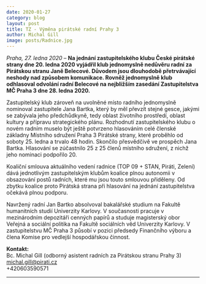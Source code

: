 ```yaml
---
date: 2020-01-27
category: blog
layout: post
title: TZ - Výměna pirátské radní Prahy 3
author: Michal Gill
image: posts/Radnice.jpg
---
```

*Praha, 27. ledna 2020* – **Na jednání zastupitelského klubu České pirátské strany dne 20. ledna 2020 vyjádřil klub jednomyslně nedůvěru radní za Pirátskou stranu Janě Belecové. Důvodem jsou dlouhodobě přetrvávající neshody nad způsobem komunikace. Rovněž jednomyslně klub odhlasoval odvolání radní Belecové na nejbližším zasedání Zastupitelstva MČ Praha 3 dne 28. ledna 2020.**  

Zastupitelský klub zároveň na uvolněné místo radního jednomyslně nominoval zastupitele Jana Bartka, který by měl převzít stejné gesce, jakými se zabývala jeho předchůdkyně, tedy oblast životního prostředí, oblast kultury a přípravu strategického plánu. Rozhodnutí zastupitelského klubu o novém radním muselo být ještě potvrzeno hlasováním celé členské základny Místního sdružení Praha 3 Pirátské strany, které proběhlo od soboty 25. ledna a trvalo 48 hodin. Skončilo přesvědčivě ve prospěch Jana Bartka. Hlasování se zúčastnilo 25 z 25 členů místního sdružení, z nichž jeho nominaci podpořilo 20.  

Koaliční smlouva aktuálního vedení radnice (TOP 09 + STAN, Piráti, Zelení) dává jednotlivým zastupitelským klubům koalice plnou autonomii v obsazování postů radních, které mu jsou touto smlouvou přiděleny. Od zbytku koalice proto Pirátská strana při hlasování na jednání zastupitelstva očekává plnou podporu.  

Navržený radní Jan Bartko absolvoval bakalářské studium na Fakultě humanitních studií Univerzity Karlovy. V současnosti pracuje v mezinárodním depozitáři cenných papírů a studuje magisterský obor Veřejná a sociální politika na Fakultě sociálních věd Univerzity Karlovy. V zastupitelstvu MČ Praha 3 působí v pozici předsedy Finančního výboru a člena Komise pro vedlejší hospodářskou činnost.  

**Kontakt:**  
Bc. Michal Gill (odborný asistent radních za Pirátskou stranu Prahy 3)  
michal.gill@pirati.cz  
+420603590571  


- - -
